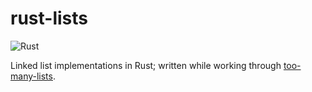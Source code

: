 # rust-lists

![Rust](https://github.com/benjaminfjones/rust-lists/workflows/Rust/badge.svg)

Linked list implementations in Rust; written while working through [too-many-lists].

[too-many-lists]: https://rust-unofficial.github.io/too-many-lists
